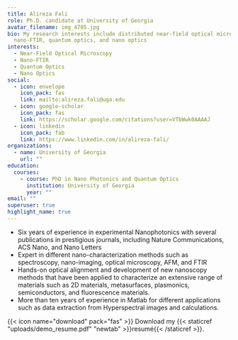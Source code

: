 ```yaml
---
title: Alireza Fali
role: Ph.D. candidate at University of Georgia
avatar_filename: img_4785.jpg
bio: My research interests include distributed near-field optical microscopy,
  nano-FTIR, quantum optics, and nano optics
interests:
  - Near-Field Optical Microscopy
  - Nano-FTIR
  - Quantum Optics
  - Nano Optics
social:
  - icon: envelope
    icon_pack: fas
    link: mailto:alireza.fali@uga.edu
  - icon: google-scholar
    icon_pack: fas
    link: https://scholar.google.com/citations?user=VTbWwk0AAAAJ
  - icon: linkedin
    icon_pack: fab
    link: https://www.linkedin.com/in/alireza-fali/
organizations:
  - name: University of Georgia
    url: ""
education:
  courses:
    - course: PhD in Nano Photonics and Quantum Optics
      institution: University of Georgia
      year: ""
email: ""
superuser: true
highlight_name: true
---
```

* Six years of experience in experimental Nanophotonics with several publications in prestigious journals, including Nature Communications, ACS Nano, and Nano Letters
* Expert in different nano-characterization methods such as spectroscopy, nano-imaging, optical microscopy, AFM, and FTIR
* Hands-on optical alignment and development of new nanoscopy methods that have been applied to characterize an extensive range of materials such as 2D materials, metasurfaces, plasmonics, semiconductors, and fluorescence materials. 
* More than ten years of experience in Matlab for different applications such as data extraction from Hyperspectral images and calculations.

{{< icon name="download" pack="fas" >}} Download my {{< staticref "uploads/demo_resume.pdf" "newtab" >}}resumé{{< /staticref >}}.